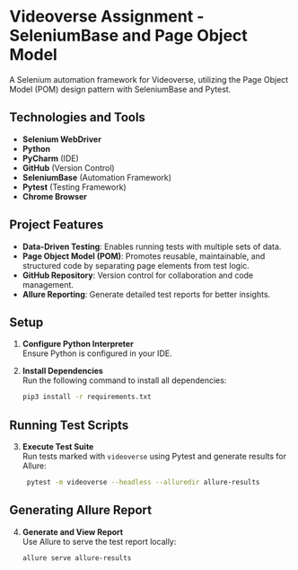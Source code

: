 
# Videoverse Assignment - SeleniumBase and Page Object Model

A Selenium automation framework for Videoverse, utilizing the Page Object Model (POM) design pattern with SeleniumBase and Pytest.

## Technologies and Tools

- **Selenium WebDriver**
- **Python**
- **PyCharm** (IDE)
- **GitHub** (Version Control)
- **SeleniumBase** (Automation Framework)
- **Pytest** (Testing Framework)
- **Chrome Browser**

## Project Features

- **Data-Driven Testing**: Enables running tests with multiple sets of data.
- **Page Object Model (POM)**: Promotes reusable, maintainable, and structured code by separating page elements from test logic.
- **GitHub Repository**: Version control for collaboration and code management.
- **Allure Reporting**: Generate detailed test reports for better insights.

## Setup

1. **Configure Python Interpreter**  
   Ensure Python is configured in your IDE.

2. **Install Dependencies**  
   Run the following command to install all dependencies:
   ```bash
   pip3 install -r requirements.txt
   ```

## Running Test Scripts

3. **Execute Test Suite**  
   Run tests marked with `videoverse` using Pytest and generate results for Allure:
   ```bash
    pytest -m videoverse --headless --alluredir allure-results
   ```

## Generating Allure Report

4. **Generate and View Report**  
   Use Allure to serve the test report locally:
   ```bash
   allure serve allure-results
   ```
